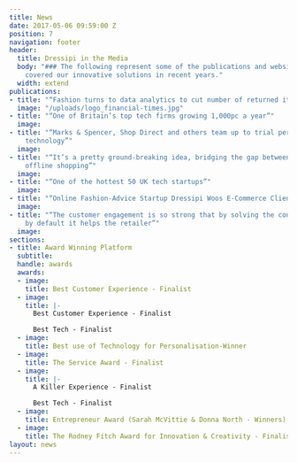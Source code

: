 ```yaml
---
title: News
date: 2017-05-06 09:59:00 Z
position: 7
navigation: footer
header:
  title: Dressipi in the Media
  body: "### The following represent some of the publications and websites that have
    covered our innovative solutions in recent years."
  width: extend
publications:
- title: "“Fashion turns to data analytics to cut number of returned items”"
  image: "/uploads/logo_financial-times.jpg"
- title: "“One of Britain’s top tech firms growing 1,000pc a year”"
  image: 
- title: "“Marks & Spencer, Shop Direct and others team up to trial personalisation
    technology”"
  image: 
- title: "“It’s a pretty ground-breaking idea, bridging the gap between online and
    offline shopping”"
  image: 
- title: "“One of the hottest 50 UK tech startups”"
  image: 
- title: "“Online Fashion-Advice Startup Dressipi Woos E-Commerce Clients”"
  image: 
- title: "“The customer engagement is so strong that by solving the consumer’s problems
    by default it helps the retailer”"
  image: 
sections:
- title: Award Winning Platform
  subtitle: 
  handle: awards
  awards:
  - image: 
    title: Best Customer Experience - Finalist
  - image: 
    title: |-
      Best Customer Experience - Finalist

      Best Tech - Finalist
  - image: 
    title: Best use of Technology for Personalisation-Winner
  - image: 
    title: The Service Award - Finalist
  - image: 
    title: |-
      A Killer Experience - Finalist

      Best Tech - Finalist
  - image: 
    title: Entrepreneur Award (Sarah McVittie & Donna North - Winners)
  - image: 
    title: The Rodney Fitch Award for Innovation & Creativity - Finalist
layout: news
---
```


